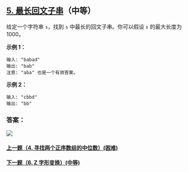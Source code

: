 ## [5. 最长回文子串](https://leetcode-cn.com/problems/longest-palindromic-substring/)（中等）

给定一个字符串 `s`，找到 `s` 中最长的回文子串。你可以假设 `s` 的最大长度为 1000。

**示例 1：**

```
输入: "babad"
输出: "bab"
注意: "aba" 也是一个有效答案。
```

**示例 2：**

```
输入: "cbbd"
输出: "bb"
```



### 答案：



![](https://img-blog.csdnimg.cn/20200807155236311.png)

#### [上一题（4. 寻找两个正序数组的中位数）(困难)](https://github.com/sdwwld/leetCode/blob/master/src/main/java/com/wld/java/leetcode/leetCode0004.md)

#### [下一题（6. Z 字形变换）(中等)](https://github.com/sdwwld/leetCode/blob/master/src/main/java/com/wld/java/leetcode/leetCode0006.md)